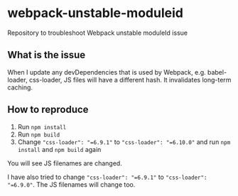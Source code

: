 # webpack-unstable-moduleid
Repository to troubleshoot Webpack unstable moduleId issue

## What is the issue
When I update any devDependencies that is used by Webpack, e.g. babel-loader, css-loader, JS files will
have a different hash. It invalidates long-term caching.

## How to reproduce

1. Run `npm install`
2. Run `npm build`
3. Change `"css-loader": "=6.9.1"` to `"css-loader": "=6.10.0"` and run `npm install` and `npm build` again

You will see JS filenames are changed.

I have also tried to change `"css-loader": "=6.9.1"` to `"css-loader": "=6.9.0"`. The JS filenames will change too.

